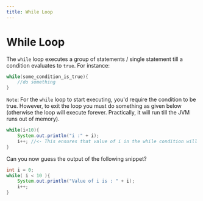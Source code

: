 ```yaml
---
title: While Loop
---
```

# While Loop

The `while` loop executes a group of statements / single statement till a condition evaluates to `true`. For instance:

```java
while(some_condition_is_true){
    //do something
}
```

`Note`: For the `while` loop to start executing, you'd require the condition to be true. However, to exit the loop you must do something as given below (otherwise the loop will execute forever. Practically, it will run till the JVM runs out of memory).

```java
while(i<10){
    System.out.println("i :" + i);
    i++; //<- This ensures that value of i in the while condition will become more than 10 at some point thereby breaking the condition and exiting the loop.
}
```

Can you now guess the output of the following snippet?

```java
int i = 0;
while( i < 10 ){
    System.out.println("Value of i is : " + i);
    i++;
}
```
